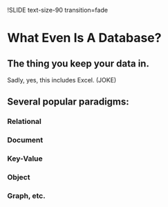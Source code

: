 !SLIDE text-size-90 transition=fade

What Even Is A Database?
===

## The thing you keep your data in.

Sadly, yes, this includes Excel. (JOKE)

## Several popular paradigms:

### Relational
### Document
### Key-Value
### Object
### Graph, etc.
